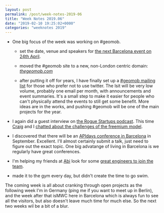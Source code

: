 ```yaml
---
layout: post
permalink: /post/week-notes-2019-06
title: "Week Notes 2019.06"
date: "2019-02-10 19:25:02+0000"
categories: "weeknotes 2019"
---
```



  * One big focus of the week was working on #geomob.
  
    * set the date, venue and speakers for [the next Barcelona event on 24th April](https://thegeomob.com/post/apr-24th-2019-geomobbcn-details).

    * moved the #geomob site to a new, non-London centric domain: _[thegeomob.com](https://thegeomob.com)_

    * after putting it off for years, I have finally set up a [#geomob mailing list](https://thegeomob.com/mailing-list) for those who prefer not to use twitter. The lsit will be very low volume, probably one email per month, with announcements and event summaries. It's a small step to make it easier for people who can't physically attend the events to still get some benefit. More ideas are in the works, and pushing #geomob will be one of the main projects for the year.

  * I again did a guest interview on [the Rogue Startups podcast](https://roguestartups.com/). This time [Craig](https://twitter.com/TheCraigHewitt) and I
[chatted about the challenges of the freemium model](https://roguestartups.com/rs161-optimizing-freemium-with-ed-freyfogle/).  

  * I discovered that there will be an [APIdays conference in Barcelona](https://www.apidays.co/barcelona) in September. Excellent. I'll almost certainly submit a talk, just need to figure out the exact topic. One big advatange of living in Barcelona is we regularly have great conferences.

  * I'm helping my friends at [Abi](https://abi.ai/) look for some
  [great engineers to join the team](/post/join-abi).
  
  * made it to the gym every day, but didn't create the time to go swim.


The coming week is all about cranking through open projects as the following
week I'm in Germany (ping me if you want to meet up in Berlin), and the week
after that isMWC here in Barcelona which is always fun to see all the
visitors, but also doesn't leave much time for much else. So the next two
weeks wil be a bit of a blur. 

